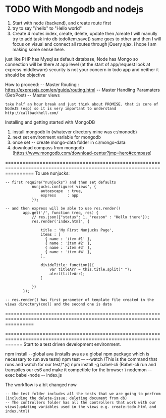 # TODO With Mongodb and nodejs
1. Start with node (backend), and create route first
2. try to say "/hello" to "Hello world"
3. Create 4 routes index, create, delete, update
then /create I will manully try to add task into db todoItem.save()
same goes to other and then I will focus on visual and connect all routes through jQuery ajax.
i hope I am making some sense here.

just like PHP has Mysql as default database, Node has Mongo so connection will be there at app level (at the start of app/request look at express middleware)
security is not your concern in todo app and neither it should be objective

How to proceed:
	-- Master Routing : https://expressjs.com/en/guide/routing.html
	-- Master Handling Paramaters (Get/Post)
	-- Master views
	
	take half an hour break and just think about PROMISE. that is core of NodeJS (esp) so it is very important to understand
	http://callbackhell.com/



Installing and getting started with MongoDB
1. install mongodb In (whatever directory mine was c:/monodb)
2. next set environment variable for mongodb
3. once set
	-- create mongo-data folder in c:\mongo-data
4. download compass from mongodb (https://www.mongodb.com/download-center?jmp=hero#compass)


======================================================================================================================
To use nunjucks:

	-- first require("nunjucks") and then set defaults
				nunjucks.configure('views', {
				    autoescape	: true,
				    express		: app
				});

	-- and then express will be able to use res.render()
			app.get('/', function (req, res) {
			    // res.json({"status": 1, "reason" : "Hello there"});
			    res.render('index.html', {

			    	title : 'My First Nunjucks Page',
				    items : [
				      { name : 'item #1' },
				      { name : 'item #2' },
				      { name : 'item #3' },
				      { name : 'item #4' },
				    ],

				    divideTitle: function(){
				    	var titleArr = this.title.split(" ");
				    	alert(titleArr);
				    }

			    })
			});
	
	-- res.render() has first perameter of template file created in the views directory(cool) and the second one is data
======================================================================================================================






==================================================================================================================
Start to a test driven development environment.

npm install --global ava (installs ava as a global npm package which is necessary to run ava tests)
npm test -- --watch (This is the command that runs and watch for our test/*.js)
npm install -g babel-cli (Babel-cli run and transpiles our es6 and make it competible for the browser )
nodemon --exec babel-node -- index.js


The workflow is a bit changed now

	-- the test folder includes all the tests that we are going to perfrom (including the delete-issue; deleting document from db)
	-- The controllers folder has all the controllers that work with our views(updating variables used in the views e.g. create-todo.html and index.html)

